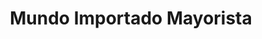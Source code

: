 ---
title: "Mundo Importado Mayorista"
url: /neuquen/mundo-importado-mayorista/
shop: tienda de variedades
---